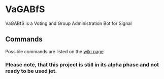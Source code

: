 # VaGABfS
 VaGABfS is a Voting and Group Administration Bot for Signal
## Commands
Possible commands are listed on the [wiki page](https://github.com/The-Bug-Bashers/VaGABfS/wiki)
### Please note, that this project is still in its alpha phase and not ready to be used jet.
